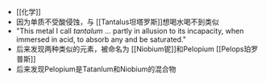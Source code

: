 - [[化学]]
- 因为单质不受酸侵蚀，与 [[Tantalus坦塔罗斯]]想喝水喝不到类似
- "This metal I call *tantalum* ... partly in allusion to its incapacity, when immersed in acid, to absorb any and be saturated."
- 后来发现两种类似的元素，被命名为 [[Niobium铌]]和Pelopium [[Pelops珀罗普斯]]
- 后来发现Pelopium是Tatanlum和Niobium的混合物